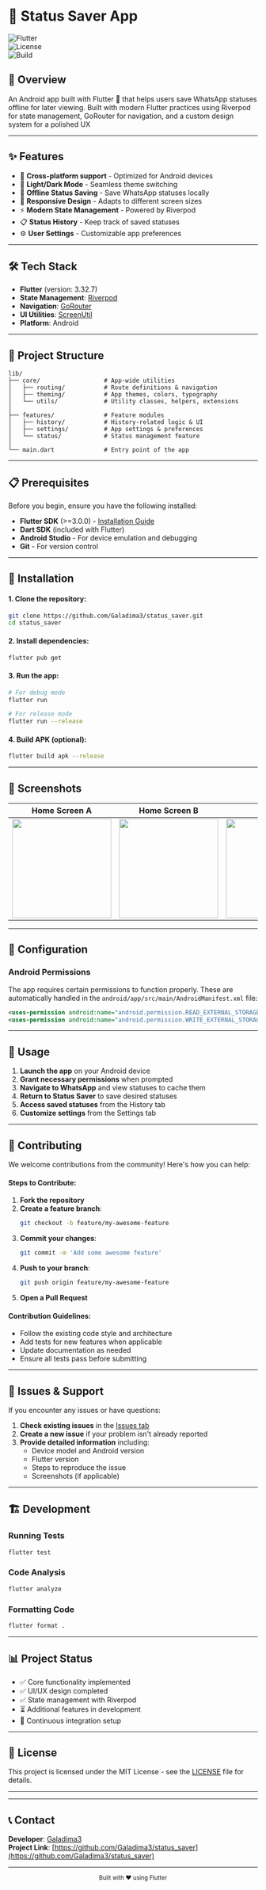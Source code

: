 # 📱 Status Saver App

![Flutter](https://img.shields.io/badge/Flutter-Framework-blue)  
![License](https://img.shields.io/badge/license-MIT-green)  
![Build](https://img.shields.io/github/actions/workflow/status/Galadima3/status_saver/flutter.yml?branch=main)  

## 🚀 Overview  
An Android app built with Flutter 💙 that helps users save WhatsApp statuses offline for later viewing. Built with modern Flutter practices using Riverpod for state management, GoRouter for navigation, and a custom design system for a polished UX

---

## ✨ Features  
- 📱 **Cross-platform support** - Optimized for Android devices
- 🌙 **Light/Dark Mode** - Seamless theme switching
- 💾 **Offline Status Saving** - Save WhatsApp statuses locally
- 📱 **Responsive Design** - Adapts to different screen sizes
- ⚡ **Modern State Management** - Powered by Riverpod
- 📋 **Status History** - Keep track of saved statuses
- ⚙️ **User Settings** - Customizable app preferences

---

## 🛠️ Tech Stack  
- **Flutter** (version: 3.32.7)  
- **State Management**: [Riverpod](https://riverpod.dev/)  
- **Navigation**: [GoRouter](https://pub.dev/packages/go_router)  
- **UI Utilities**: [ScreenUtil](https://pub.dev/packages/flutter_screenutil)
- **Platform**: Android

---

## 📂 Project Structure
```plaintext
lib/
├── core/                  # App-wide utilities
│   ├── routing/           # Route definitions & navigation
│   ├── theming/           # App themes, colors, typography
│   └── utils/             # Utility classes, helpers, extensions
│
├── features/              # Feature modules
│   ├── history/           # History-related logic & UI
│   ├── settings/          # App settings & preferences
│   └── status/            # Status management feature
│
└── main.dart              # Entry point of the app
```

---

## 📋 Prerequisites
Before you begin, ensure you have the following installed:
- **Flutter SDK** (>=3.0.0) - [Installation Guide](https://docs.flutter.dev/get-started/install)
- **Dart SDK** (included with Flutter)
- **Android Studio** - For device emulation and debugging
- **Git** - For version control

---

## 🚀 Installation

#### 1. Clone the repository:
```bash
git clone https://github.com/Galadima3/status_saver.git
cd status_saver
```

#### 2. Install dependencies:
```bash
flutter pub get
```

#### 3. Run the app:
```bash
# For debug mode
flutter run

# For release mode
flutter run --release
```

#### 4. Build APK (optional):
```bash
flutter build apk --release
```

---

## 📸 Screenshots

| Home Screen A | Home Screen B | History | Settings |
|-------------|-----------|----------|---------|
| <img src="screenshots/status1.jpg" width="200"/> | <img src="screenshots/status2.jpg" width="200"/> | <img src="screenshots/saved.jpg" width="200"/> | <img src="screenshots/dark.jpg" width="200"/> |
---

## 🔧 Configuration

### Android Permissions
The app requires certain permissions to function properly. These are automatically handled in the `android/app/src/main/AndroidManifest.xml` file:

```xml
<uses-permission android:name="android.permission.READ_EXTERNAL_STORAGE" />
<uses-permission android:name="android.permission.WRITE_EXTERNAL_STORAGE" />
```

---

## 📱 Usage

1. **Launch the app** on your Android device
2. **Grant necessary permissions** when prompted
3. **Navigate to WhatsApp** and view statuses to cache them
4. **Return to Status Saver** to save desired statuses
5. **Access saved statuses** from the History tab
6. **Customize settings** from the Settings tab

---

## 🤝 Contributing

We welcome contributions from the community! Here's how you can help:

#### Steps to Contribute:
1. **Fork the repository**
2. **Create a feature branch**:
   ```bash
   git checkout -b feature/my-awesome-feature
   ```
3. **Commit your changes**:
   ```bash
   git commit -m 'Add some awesome feature'
   ```
4. **Push to your branch**:
   ```bash
   git push origin feature/my-awesome-feature
   ```
5. **Open a Pull Request**

#### Contribution Guidelines:
- Follow the existing code style and architecture
- Add tests for new features when applicable
- Update documentation as needed
- Ensure all tests pass before submitting

---

## 🐛 Issues & Support

If you encounter any issues or have questions:

1. **Check existing issues** in the [Issues tab](https://github.com/Galadima3/status_saver/issues)
2. **Create a new issue** if your problem isn't already reported
3. **Provide detailed information** including:
   - Device model and Android version
   - Flutter version
   - Steps to reproduce the issue
   - Screenshots (if applicable)

---

## 🏗️ Development

### Running Tests
```bash
flutter test
```

### Code Analysis
```bash
flutter analyze
```

### Formatting Code
```bash
flutter format .
```

---

## 📊 Project Status

- ✅ Core functionality implemented
- ✅ UI/UX design completed
- ✅ State management with Riverpod
- ⏳ Additional features in development
- 🔄 Continuous integration setup

---

## 📜 License

This project is licensed under the MIT License - see the [LICENSE](LICENSE) file for details.

---



---

## 📞 Contact

**Developer**: [Galadima3](https://github.com/Galadima3)  
**Project Link**: [https://github.com/Galadima3/status_saver](https://github.com/Galadima3/status_saver)

---

<div align="center">
  <sub>Built with ❤️ using Flutter</sub>
</div>